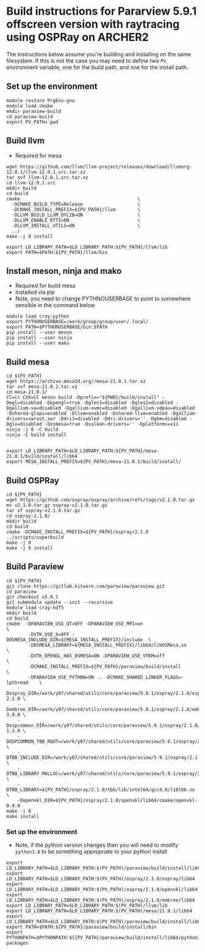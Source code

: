 # Build instructions for Pararview 5.9.1 offscreen version with raytracing using OSPRay on ARCHER2

The instructions below assume you're building and installing on the same filesystem. If this is not the case you may need to define two `PV_` environment variable, one for the build path, and one for the install path.

## Set up the environment

```
module restore PrgEnv-gnu
module load cmake
mkdir paraview-build
cd paraview-build
export PV_PATH=`pwd`
```

## Build llvm

* Required for mesa

```
wget https://github.com/llvm/llvm-project/releases/download/llvmorg-12.0.1/llvm-12.0.1.src.tar.xz
tar xvf llvm-12.0.1.src.tar.xz
cd llvm-12.0.1.src
mkdir build
cd build
cmake                                           \
  -DCMAKE_BUILD_TYPE=Release                    \
  -DCMAKE_INSTALL_PREFIX=${PV_PATH}/llvm        \
  -DLLVM_BUILD_LLVM_DYLIB=ON                    \
  -DLLVM_ENABLE_RTTI=ON                         \
  -DLLVM_INSTALL_UTILS=ON                       \
  ../
make -j 8 install

export LD_LIBRARY_PATH=$LD_LIBRARY_PATH:${PV_PATH}/llvm/lib
export PATH=$PATH:${PV_PATH}/llvm/bin
```

## Install meson, ninja and mako 

* Required for build mesa
* Installed via pip
* Note, you need to change PYTHNOUSERBASE to point to somewhere sensible in the command below

```
module load cray-python
export PYTHONUSERBASE=/work/group/group/user/.local/
export PATH=$PYTHONUSERBASE/bin:$PATH
pip install --user meson
pip install --user ninja
pip install --user mako
```

## Build mesa

```
cd ${PV_PATH}
wget https://archive.mesa3d.org//mesa-21.0.1.tar.xz
tar xvf mesa-21.0.1.tar.xz
cd mesa-21.0.1/
CC=cc CXX=CC meson build -Dprefix="${PWD}/build/install" -Degl=disabled -Dopengl=true -Dgles1=disabled -Dgles2=disabled -Dgallium-va=disabled -Dgallium-xvmc=disabled -Dgallium-vdpau=disabled -Dshared-glapi=enabled -Dllvm=enabled -Dshared-llvm=enabled -Dgallium-drivers=swrast,swr -Ddri3=disabled -Ddri-drivers='' -Dgbm=disabled -Dglx=disabled -Dosmesa=true -Dvulkan-drivers='' -Dplatforms=x11
ninja -j 8 -C build
ninja -C build install


export LD_LIBRARY_PATH=$LD_LIBRARY_PATH:${PV_PATH}/mesa-21.0.1/build/install/lib64
export MESA_INSTALL_PREFIX=${PV_PATH}/mesa-21.0.1/build/install/
```

## Build OSPRay
```
cd ${PV_PATH}
wget https://github.com/ospray/ospray/archive/refs/tags/v2.1.0.tar.gz
mv v2.1.0.tar.gz ospray-v2.1.0.tar.gz
tar xf ospray-v2.1.0.tar.gz
cd ospray-2.1.0/
mkdir build
cd build
cmake -DCMAKE_INSTALL_PREFIX=${PV_PATH}/ospray/2.1.0 ../scripts/superbuild
make -j 8
make -j 8 install
```

## Build Paraview

```
cd ${PV_PATH}
git clone https://gitlab.kitware.com/paraview/paraview.git
cd paraview
git checkout v5.9.1
git submodule update --init --recursive
module load cray-hdf5
mkdir build
cd build
cmake  -DPARAVIEW_USE_QT=OFF -DPARAVIEW_USE_MPI=on                          \
        -DVTK_USE_X=OFF -DOSMESA_INCLUDE_DIR=${MESA_INSTALL_PREFIX}/include  \
        -DOSMESA_LIBRARY=${MESA_INSTALL_PREFIX}/lib64/libOSMesa.so           \
        -DVTK_OPENGL_HAS_OSMESA=ON -DPARAVIEW_USE_VTKM=off                   \
        -DCMAKE_INSTALL_PREFIX=${PV_PATH}/paraview/build/install             \
        -DPARAVIEW_USE_PYTHON=ON .. -DCMAKE_SHARED_LINKER_FLAGS=-lpthread    \
	-Dospray_DIR=/work/y07/shared/utils/core/paraview/5.9.1/ospray/2.1.0/ospray/lib64/cmake/ospray-2.1.0 \
	-Dembree_DIR=/work/y07/shared/utils/core/paraview/5.9.1/ospray/2.1.0/embree/lib64/cmake/embree-3.9.0 \
	-Dospcommon_DIR=/work/y07/shared/utils/core/paraview/5.9.1/ospray/2.1.0/ospcommon/lib64/cmake/ospcommon-1.3.0 \
	-DOSPCOMMON_TBB_ROOT=/work/y07/shared/utils/core/paraview/5.9.1/ospray/2.1.0/tbb/cmake \
	-DTBB_INCLUDE_DIR=/work/y07/shared/utils/core/paraview/5.9.1/ospray/2.1.0/tbb/include \
	-DTBB_LIBRARY_MALLOC=/work/y07/shared/utils/core/paraview/5.9.1/ospray/2.1.0/tbb/lib/intel64/gcc4.8/libtbbmalloc.so \
	-DTBB_LIBRARY=${PV_PATH}/ospray/2.1.0/tbb/lib/intel64/gcc4.8/libtbb.so \
	-Dopenvkl_DIR=${PV_PATH}/ospray/2.1.0/openvkl/lib64/cmake/openvkl-0.9.0 	
make -j 8
make install
```

### Set up the environment
* Note, if the python version changes then you will need to modify `python3.8` to be something appropriate to your python install 


```
export LD_LIBRARY_PATH=$LD_LIBRARY_PATH:$(PV_PATH)/paraview/build/install/lib64
export LD_LIBRARY_PATH=$LD_LIBRARY_PATH:$(PV_PATH)/ospray/2.1.0/ospray/lib64
export LD_LIBRARY_PATH=$LD_LIBRARY_PATH:$(PV_PATH)/ospray/2.1.0/openvkl/lib64
export LD_LIBRARY_PATH=$LD_LIBRARY_PATH:$(PV_PATH)/ospray/2.1.0/embree/lib64
export LD_LIBRARY_PATH=$LD_LIBRARY_PATH:$(PV_PATH)/llvm/lib
export LD_LIBRARY_PATH=$LD_LIBRARY_PATH:$(PV_PATH)/mesa/21.0.1/lib64
export LD_LIBRARY_PATH=$LD_LIBRARY_PATH:$(PV_PATH)/paraview/build/install/lib64
export PATH=$PATH:${PV_PATH}/paraview/build/install/bin
export PYTHONPATH=$PYTHONPATH:${{PV_PATH}/paraview/build/install/lib64/python3.8/site-packages
```